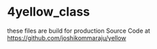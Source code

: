 # 4yellow_class
these files are build for production
Source Code at https://github.com/joshikommaraju/yellow
